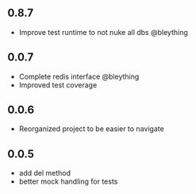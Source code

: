 0.8.7
-----
* Improve test runtime to not nuke all dbs @bleything

0.0.7
-----
* Complete redis interface @bleything
* Improved test coverage

0.0.6
------
* Reorganized project to be easier to navigate

0.0.5
------
* add del method
* better mock handling for tests
